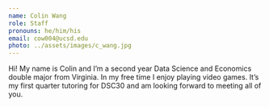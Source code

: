 ```yaml
---
name: Colin Wang
role: Staff
pronouns: he/him/his
email: cow004@ucsd.edu
photo: ../assets/images/c_wang.jpg
---
```

Hi! My name is Colin and I’m a second year Data Science and Economics double major from Virginia. In my free time I enjoy playing video games. It’s my first quarter tutoring for DSC30 and am looking forward to meeting all of you.
